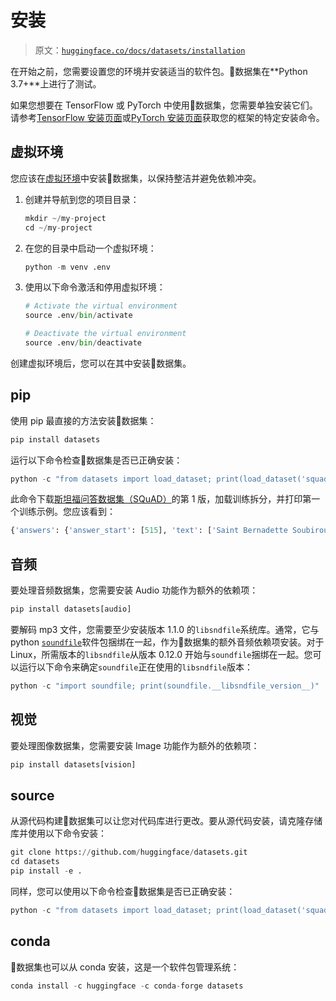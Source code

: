 # 安装

> 原文：[`huggingface.co/docs/datasets/installation`](https://huggingface.co/docs/datasets/installation)

在开始之前，您需要设置您的环境并安装适当的软件包。🤗数据集在**Python 3.7+**上进行了测试。

如果您想要在 TensorFlow 或 PyTorch 中使用🤗数据集，您需要单独安装它们。请参考[TensorFlow 安装页面](https://www.tensorflow.org/install/pip#tensorflow-2-packages-are-available)或[PyTorch 安装页面](https://pytorch.org/get-started/locally/#start-locally)获取您的框架的特定安装命令。

## 虚拟环境

您应该在[虚拟环境](https://docs.python.org/3/library/venv.html)中安装🤗数据集，以保持整洁并避免依赖冲突。

1.  创建并导航到您的项目目录：

    ```py
    mkdir ~/my-project
    cd ~/my-project
    ```

1.  在您的目录中启动一个虚拟环境：

    ```py
    python -m venv .env
    ```

1.  使用以下命令激活和停用虚拟环境：

    ```py
    # Activate the virtual environment
    source .env/bin/activate

    # Deactivate the virtual environment
    source .env/bin/deactivate
    ```

创建虚拟环境后，您可以在其中安装🤗数据集。

## pip

使用 pip 最直接的方法安装🤗数据集：

```py
pip install datasets
```

运行以下命令检查🤗数据集是否已正确安装：

```py
python -c "from datasets import load_dataset; print(load_dataset('squad', split='train')[0])"
```

此命令下载[斯坦福问答数据集（SQuAD）](https://rajpurkar.github.io/SQuAD-explorer/)的第 1 版，加载训练拆分，并打印第一个训练示例。您应该看到：

```py
{'answers': {'answer_start': [515], 'text': ['Saint Bernadette Soubirous']}, 'context': 'Architecturally, the school has a Catholic character. Atop the Main Building\'s gold dome is a golden statue of the Virgin Mary. Immediately in front of the Main Building and facing it, is a copper statue of Christ with arms upraised with the legend "Venite Ad Me Omnes". Next to the Main Building is the Basilica of the Sacred Heart. Immediately behind the basilica is the Grotto, a Marian place of prayer and reflection. It is a replica of the grotto at Lourdes, France where the Virgin Mary reputedly appeared to Saint Bernadette Soubirous in 1858\. At the end of the main drive (and in a direct line that connects through 3 statues and the Gold Dome), is a simple, modern stone statue of Mary.', 'id': '5733be284776f41900661182', 'question': 'To whom did the Virgin Mary allegedly appear in 1858 in Lourdes France?', 'title': 'University_of_Notre_Dame'}
```

## 音频

要处理音频数据集，您需要安装 Audio 功能作为额外的依赖项：

```py
pip install datasets[audio]
```

要解码 mp3 文件，您需要至少安装版本 1.1.0 的`libsndfile`系统库。通常，它与 python [`soundfile`](https://github.com/bastibe/python-soundfile)软件包捆绑在一起，作为🤗数据集的额外音频依赖项安装。对于 Linux，所需版本的`libsndfile`从版本 0.12.0 开始与`soundfile`捆绑在一起。您可以运行以下命令来确定`soundfile`正在使用的`libsndfile`版本：

```py
python -c "import soundfile; print(soundfile.__libsndfile_version__)"
```

## 视觉

要处理图像数据集，您需要安装 Image 功能作为额外的依赖项：

```py
pip install datasets[vision]
```

## source

从源代码构建🤗数据集可以让您对代码库进行更改。要从源代码安装，请克隆存储库并使用以下命令安装：

```py
git clone https://github.com/huggingface/datasets.git
cd datasets
pip install -e .
```

同样，您可以使用以下命令检查🤗数据集是否已正确安装：

```py
python -c "from datasets import load_dataset; print(load_dataset('squad', split='train')[0])"
```

## conda

🤗数据集也可以从 conda 安装，这是一个软件包管理系统：

```py
conda install -c huggingface -c conda-forge datasets
```
